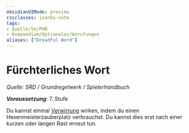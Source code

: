 ```yaml
---
obsidianUIMode: preview
cssclasses: json5e-note
tags:
- Quelle/5e/PHB
- Kompendium/Optionales/Anrufungen
aliases: ["Dreadful Word"]
---
```

# Fürchterliches Wort
*Quelle: SRD / Grundregelwerk / Spielerhandbuch*  

***Voraussetzung***: 7. Stufe

Du kannst einmal [Verwirrung](../../Zauber/Verwirrung.md) wirken, indem du einen Hexenmeisterzauberplatz verbrauchst. Du kannst dies erst nach einer kurzen oder langen Rast erneut tun.